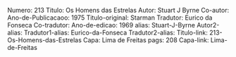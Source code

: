 Numero: 213
Titulo: Os Homens das Estrelas
Autor: Stuart J Byrne
Co-autor: 
Ano-de-Publicacaoo: 1975
Titulo-original: Starman
Tradutor: Eurico da Fonseca
Co-tradutor: 
Ano-de-edicao: 1969
alias: Stuart-J-Byrne
Autor2-alias: 
Tradutor1-alias: Eurico-da-Fonseca
Tradutor2-alias: 
Titulo-link: 213-Os-Homens-das-Estrelas
Capa: Lima de Freitas
pags: 208
Capa-link: Lima-de-Freitas